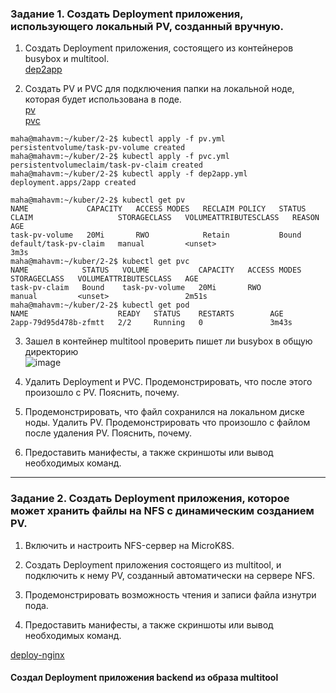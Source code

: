 ### Задание 1. Создать Deployment приложения, использующего локальный PV, созданный вручную.   

1. Создать Deployment приложения, состоящего из контейнеров busybox и multitool.   
[dep2app](https://github.com/Heimdier/DEV/blob/main/Kube/2.2/dep2app.yml)

2. Создать PV и PVC для подключения папки на локальной ноде, которая будет использована в поде.   
[pv](https://github.com/Heimdier/DEV/blob/main/Kube/2.2/pv.yml)   
[pvc](https://github.com/Heimdier/DEV/blob/main/Kube/2.2/pvc.yml)

```shell
maha@mahavm:~/kuber/2-2$ kubectl apply -f pv.yml
persistentvolume/task-pv-volume created
maha@mahavm:~/kuber/2-2$ kubectl apply -f pvc.yml
persistentvolumeclaim/task-pv-claim created
maha@mahavm:~/kuber/2-2$ kubectl apply -f dep2app.yml
deployment.apps/2app created

maha@mahavm:~/kuber/2-2$ kubectl get pv
NAME             CAPACITY   ACCESS MODES   RECLAIM POLICY   STATUS   CLAIM                   STORAGECLASS   VOLUMEATTRIBUTESCLASS   REASON   AGE
task-pv-volume   20Mi       RWO            Retain           Bound    default/task-pv-claim   manual         <unset>                          3m3s
maha@mahavm:~/kuber/2-2$ kubectl get pvc
NAME            STATUS   VOLUME           CAPACITY   ACCESS MODES   STORAGECLASS   VOLUMEATTRIBUTESCLASS   AGE
task-pv-claim   Bound    task-pv-volume   20Mi       RWO            manual         <unset>                 2m51s
maha@mahavm:~/kuber/2-2$ kubectl get pod
NAME                    READY   STATUS    RESTARTS        AGE
2app-79d95d478b-zfmtt   2/2     Running   0               3m43s

```

3. Зашел в контейнер multitool проверить пишет ли busybox в общую директорию       
![image](https://github.com/user-attachments/assets/a720968b-c860-4536-82aa-833f166d3677)


4. Удалить Deployment и PVC. Продемонстрировать, что после этого произошло с PV. Пояснить, почему.   


5. Продемонстрировать, что файл сохранился на локальном диске ноды. Удалить PV.  Продемонстрировать что произошло с файлом после удаления PV. Пояснить, почему.   


5. Предоставить манифесты, а также скриншоты или вывод необходимых команд.   

------

### Задание 2. Создать Deployment приложения, которое может хранить файлы на NFS с динамическим созданием PV.   

1. Включить и настроить NFS-сервер на MicroK8S.   


2. Создать Deployment приложения состоящего из multitool, и подключить к нему PV, созданный автоматически на сервере NFS.   


3. Продемонстрировать возможность чтения и записи файла изнутри пода.   


4. Предоставить манифесты, а также скриншоты или вывод необходимых команд.   




[deploy-nginx](https://github.com/Heimdier/DEV/blob/main/Kube/1.5./deploy-nginx.yml)

#### Создал Deployment приложения backend из образа multitool

```shell

```
